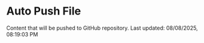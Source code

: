# Auto Push File

Content that will be pushed to GitHub repository.
Last updated: 08/08/2025, 08:19:03 PM